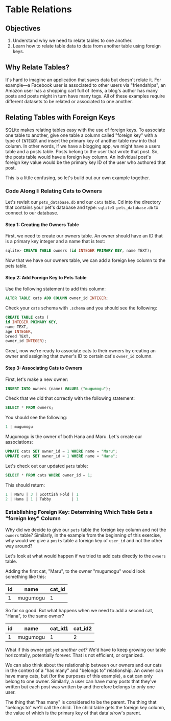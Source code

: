 # Table Relations

## Objectives

1. Understand why we need to relate tables to one another. 
2. Learn how to relate table data to data from another table using foreign keys. 

## Why Relate Tables?

It's hard to imagine an application that saves data but doesn't relate it. For example––a Facebook user is associated to other users via "friendships", an Amazon user has a shopping cart full of items, a blog's author has many posts and posts might in turn have many tags. All of these examples require different datasets to be related or associated to one another. 

## Relating Tables with Foreign Keys

SQLite makes relating tables easy with the use of foreign keys. To associate one table to another, give one table a column called "foreign key" with a type of `INTEGER` and insert the primary key of another table row into that column. In other words, if we have a blogging app, we might have a users table and a posts table. Posts belong to the user that wrote that post. So, the posts table would have a foreign key column. An individual post's foreign key value would be the primary key ID of the user who authored that post. 

This is a little confusing, so let's build out our own example together. 

### Code Along I: Relating Cats to Owners


Let's revisit our `pets_database.db` and our `cats` table. Cd into the directory that contains your pet's database and type: `sqlite3 pets_database.db` to connect to our database. 

#### Step 1: Creating the Owners Table

First, we need to create our owners table. An owner should have an ID that is a primary key integer and a name that is text: 

```sql
sqlite> CREATE TABLE owners (id INTEGER PRIMARY KEY, name TEXT);
```

Now that we have our owners table, we can add a foreign key column to the pets table. 

#### Step 2: Add Foreign Key to Pets Table

Use the following statement to add this column: 

```sql
ALTER TABLE cats ADD COLUMN owner_id INTEGER;
```

Check your `cats` schema with `.schema` and you should see the following: 

```sql
CREATE TABLE cats (
id INTEGER PRIMARY KEY,
name TEXT,
age INTEGER,
breed TEXT,
owner_id INTEGER);
```

Great, now we're ready to associate cats to their owners by creating an owner and assigning that owner's ID to certain cat's `owner_id` column. 

#### Step 3: Associating Cats to Owners

First, let's make a new owner: 

```sql
INSERT INTO owners (name) VALUES ("mugumogu");
```

Check that we did that correctly with the following statement: 

```sql
SELECT * FROM owners;
```

You should see the following: 


```sql
1 | mugumogu
```

Mugumogu is the owner of both Hana and Maru. Let's create our associations: 

```sql
UPDATE cats SET owner_id = 1 WHERE name = "Maru";
UPDATE cats SET owner_id = 1 WHERE name = "Hana";
```

Let's check out our updated `pets` table: 

```sql
SELECT * FROM cats WHERE owner_id = 1;
```

This should return:

```sql
1 | Maru | 3 | Scottish Fold | 1
2 | Hana | 1 | Tabby         | 1
```

### Establishing Foreign Key: Determining Which Table Gets a "foreign key" Column

Why did we decide to give our `pets` table the foreign key column and not the `owners` table? Similarly, in the example from the beginning of this exercise, why would we give a `posts` table a foreign key of `user_id` and not the other way around? 

Let's look at what would happen if we tried to add cats directly to the `owners` table.

Adding the first cat, "Maru", to the owner "mugumogu" would look something like this: 

| id | name | cat_id|
|----|------|-------|
| 1  | mugumogu | 1 |

So far so good. But what happens when we need to add a second cat, "Hana", to the same owner?

| id | name | cat_id1| cat_id2 |
|----|------|-------|----------|
| 1  | mugumogu | 1 | 2        |

What if this owner get *yet another cat?* We'd have to keep growing our table horizontally, potentially forever. That is not efficient, or organized. 

We can also think about the relationship between our owners and our cats in the context of a "has many" and "belongs to" relationship. An owner can have many cats, but (for the purposes of this example), a cat can only belong to one owner. Similarly, a user can have many posts that they've written but each post was written by and therefore belongs to only one user. 

The thing that "has many" is considered to be the parent. The thing that "belongs to" we'll call the child. The child table gets the foreign key column, the value of which is the primary key of that data's/row's parent. 
